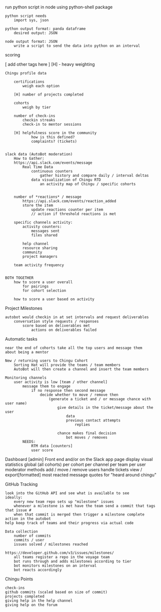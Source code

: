 run python script in node using python-shell package

    python script needs
        import sys, json

    python output format: panda dataframe
        desired output: JSON

    node output format: JSON
        write a script to send the data into python on an interval


scoring

[ add other tags here ]
[H] - heavy weighting

    Chingu profile data

        certifications
            weigh each option

        [H] number of projects completed

        cohorts
            weigh by tier

        number of check-ins
            checkin streaks
            check-in to mentor sessions

        [H] helpfulness score in the community
                how is this defined?
                complaints? (tickets)


    slack data (AutoBot moderation)
        How to Gather:
        https://api.slack.com/events/message
            Real Time Data
                continuous counters
                    gather history and compare daily / interval deltas
                data visualization of Chingu RTD
                    an activity map of Chingu / specific cohorts


        number of *reactions* / message
            https://api.slack.com/events/reaction_added
            store the item
                update reactions counter per item
                // action if threshold reactions is met

        specific channels activity:
            activity counters:
                messages sent
                files shared

            help channel
            resource sharing
            community
            project managers

        team activity frequency


    BOTH TOGETHER
        how to score a user overall
            for pairings
            for cohort selection

        how to score a user based on activity


Project Milestones

    autobot would checkin in at set intervals and request deliverables
        conversation style requests / responses
            score based on deliverables met
                actions on deliverables failed

Automatic tasks

    near the end of cohorts take all the top users and message them
    about being a mentor

    New / returning users to Chingu Cohort
        Sorting Hat will provide the teams / team members
        AutoBot will then create a channel and insert the team members

    Monitoring channels
        user activity is low [team / other channel]
            message them to engage
                if no response then second message
                    decide whether to move / remove then
                        (generate a ticket and / or message chance with user name)
                            give details in the ticket/message about the user
                                data
                                previous contact attempts
                                    replies

                            chance makes final decision
                                bot moves / removes
            NEEDS:
                RTM data [counters]
                user score


Dashboard [admin]
    Front end and/or on the Slack app page
    display visual statistics
        global (all cohorts)
        per cohort
        per channel
        per team
        per user
    moderator methods
        add / move / remove users
        handle tickets
        view / export[formatted] most reacted message quotes for "heard around chingu"


GitHub Tracking

    look into the GitHub API and see what is available to see
    ideally:
        every new team repo sets up "milestone" issues
        whenever a milestone is met have the team send a commit that tags that issue #
        when that commit is merged then trigger a milestone complete action in the autobot
    help keep track of teams and their progress via actual code

    Data collection
        number of commits
        commits / user
        issues solved / milestones reached

    https://developer.github.com/v3/issues/milestones/
        all teams register a repo in the voyage team
        bot runs through and adds milestones according to tier
        bot monitors milestones on an interval
        bot reacts accordingly

Chingu Points

    check-ins
    github commits (scaled based on size of commit)
    projects completed
    giving help in the help channel
    giving help on the forum






